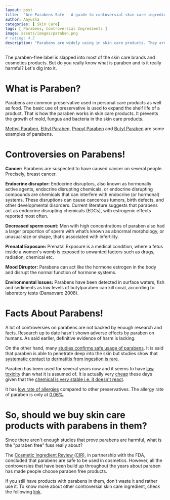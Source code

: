 ```yaml
---
layout: post
title:  "Are Parabens Safe - A guide to contoversial skin care ingredient!"
author: Aayusha
categories: [ Skin Care]
tags: [ Parabens, Controversial Ingredients ]
image: assets/images/paraben.png
# rating: 4.5
description: "Parabens are widely using in skin care products. They are the most studied preservatives used in skin care products. A lot of controversies on parabens are not backed by enough research and facts. Research up to date hasn't shown adverse effects by paraben on humans."
---
```


The paraben-free label is slapped into most of the skin care brands and cosmetics products. But do you really know what is paraben and is it really harmful? Let's dig into it.

# What is Paraben?
Parabens are common preservative used in personal care products as well as food. The basic use of preservative is used to expand the shelf life of a product. That is how the paraben works in skin care products. It prevents the growth of mold, fungus and bacteria in the skin care products.

<u>Methyl Paraben</u>, <u>Ethyl Paraben</u>, <u>Propyl Paraben</u> and <u>Butyl Paraben</u> are some examples of parabens.

# Controversies on Parabens!

**Cancer:** Parabens are suspected to have caused cancer on several people. Precisely, breast cancer.

**Endocrine disruptor:** Endocrine disruptors, also known as hormonally active agents, endocrine disrupting chemicals, or endocrine disrupting compounds are chemicals that can interfere with endocrine (or hormonal) systems. These disruptions can cause cancerous tumors, birth defects, and other developmental disorders. Current literature suggests that parabens act as endocrine disrupting chemicals (EDCs), with estrogenic effects reported most often.

**Decreased sperm count:** Men with high concentrations of paraben also had a larger proportion of sperm with what’s known as abnormal morphology, or unusual size or shape, that’s associated with infertility. 

**Prenatal Exposure:** Prenatal Exposure is a medical condition, where a fetus inside a women's womb is exposed to unwanted factors such as drugs, radiation, chemical etc. 

**Mood Diruptor:** Parabens can act like the hormone estrogen in the body and disrupt the normal function of hormone systems.

**Environmental Issues:** Parabens have been detected in surface waters, fish and sediments as low levels of butylparaben can kill coral, according to laboratory tests (Danaovaro 2008).

# Facts About Parabens!
A lot of controversies on parabens are not backed by enough research and facts. Research up to date hasn't shown adverse effects by paraben on humans. As said earlier, definitive evidence of harm is lacking.

On the other hand, many <u>studies confirms safe usage of parabens</u>. It is said that paraben is able to penetrate deep into the skin but studies show that <u>systematic contact to dermatitis from ingestion is rare</u>.

Paraben has been used for several years now and it seems to have <u>low toxicity</u> than what it is assumed of. It is actually very <u>cheap</u> these days given that the <u>chemical is very stable i.e. it doesn't react</u>.

It has <u>low rate of allergies</u> compared to other preservatives. The allergy rate of paraben is only at <u>0.06%</u>.

# So, should we buy skin care products with parabens in them?
Since there aren't enough studies that prove parabens are harmful, what is the "paraben free" fuss really about?

The <u>Cosmetic Ingredient Review (CIR)</u>, in partnership with the FDA, concluded that parabens are safe to be used in cosmetics. However, all the controversies that have been build up throughout the years about paraben has made people choose paraben free products.

If you still have products with parabens in them, don't waste it and rather use it.
To know more about other controversial skin care ingredient, check the following [link](https://sheenycare.com/tags#Controversial-Ingredients).